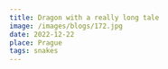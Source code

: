 ```yaml
---
title: Dragon with a really long tale
image: /images/blogs/172.jpg
date: 2022-12-22
place: Prague
tags: snakes
---
```

